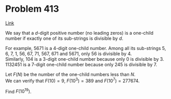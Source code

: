 # Problem 413

[Link](https://projecteuler.net/problem=413)

We say that a $d$-digit positive number (no leading zeros) is a one-child number if exactly one of its sub-strings is divisible by $d$.

For example, $5671$ is a $4$-digit one-child number. Among all its sub-strings $5$, $6$, $7$, $1$, $56$, $67$, $71$, $567$, $671$ and $5671$, only $56$ is divisible by $4$.  
Similarly, $104$ is a $3$-digit one-child number because only $0$ is divisible by $3$.  
$1132451$ is a $7$-digit one-child number because only $245$ is divisible by $7$.

Let $F(N)$ be the number of the one-child numbers less than $N$.  
We can verify that $F(10) = 9$, $F(10^3) = 389$ and $F(10^7) = 277674$.

Find $F(10^{19})$.
